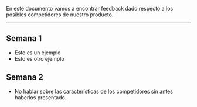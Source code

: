 En este documento vamos a encontrar feedback dado respecto a los posibles competidores de nuestro producto.
****
## Semana 1
+ Esto es un ejemplo
+ Esto es otro ejemplo

## Semana 2
+ No hablar sobre las características de los competidores sin antes haberlos presentado.
